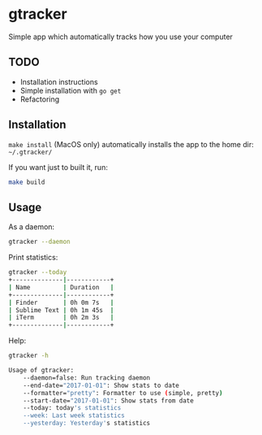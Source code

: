 # gtracker

Simple app which automatically tracks how you use your computer

## TODO

* Installation instructions
* Simple installation with `go get`
* Refactoring

## Installation

`make install` (MacOS only) automatically installs the app to the home dir: `~/.gtracker/`

If you want just to built it, run:

```bash
make build
```

## Usage

As a daemon:

```bash
gtracker --daemon
```

Print statistics:

```bash
gtracker --today
+--------------|------------+
| Name         | Duration   |
+--------------|------------+
| Finder       | 0h 0m 7s   |
| Sublime Text | 0h 1m 45s  |
| iTerm        | 0h 2m 3s   |
+--------------|------------+
```

Help:

```bash
gtracker -h

Usage of gtracker:
    --daemon=false: Run tracking daemon
    --end-date="2017-01-01": Show stats to date
    --formatter="pretty": Formatter to use (simple, pretty)
    --start-date="2017-01-01": Show stats from date
    --today: today's statistics
    --week: Last week statistics
    --yesterday: Yesterday's statistics
```
